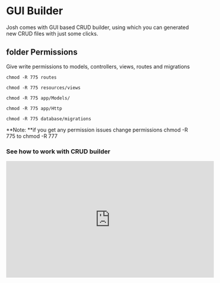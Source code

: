 # GUI Builder

Josh comes with GUI based CRUD builder, using which you can generated new CRUD files with just some clicks.

## folder Permissions

Give write permissions to models, controllers, views, routes and migrations

```\`php
chmod -R 775 routes

chmod -R 775 resources/views    

chmod -R 775 app/Models/    

chmod -R 775 app/Http    

chmod -R 775 database/migrations
```

**Note: **if you get any permission issues change permissions chmod -R 775  to chmod -R 777

### See how to work with CRUD builder
<iframe width="560" height="315" src="https://www.youtube.com/embed/kJzurELXJwA" frameborder="0" allowfullscreen></iframe>



  


## 

## 



